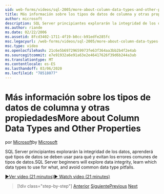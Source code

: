 ```yaml
---
uid: web-forms/videos/sql-2005/more-about-column-data-types-and-other-properties
title: Más información sobre los tipos de datos de columna y otras propiedades | Microsoft Docs
author: microsoft
description: SQL Server principiantes explorarán la integridad de los datos, aprenderá qué tipos de datos se deben usar para qué y evitan los errores comunes de tipos de datos.
ms.author: riande
ms.date: 02/22/2006
ms.assetid: 8fcd3402-1711-4f19-b0cc-b91edfe285fc
msc.legacyurl: /web-forms/videos/sql-2005/more-about-column-data-types-and-other-properties
msc.type: video
ms.openlocfilehash: 21c6e5b69729659973fe63f364aa3bb2b4f2e4ab
ms.sourcegitcommit: e7e91932a6e91a63e2e46417626f39d6b244a3ab
ms.translationtype: MT
ms.contentlocale: es-ES
ms.lasthandoff: 03/06/2020
ms.locfileid: "78518077"
---
```

# <a name="more-about-column-data-types-and-other-properties"></a><span data-ttu-id="e7d4b-103">Más información sobre los tipos de datos de columna y otras propiedades</span><span class="sxs-lookup"><span data-stu-id="e7d4b-103">More about Column Data Types and Other Properties</span></span>

<span data-ttu-id="e7d4b-104">por [Microsoft](https://github.com/microsoft)</span><span class="sxs-lookup"><span data-stu-id="e7d4b-104">by [Microsoft](https://github.com/microsoft)</span></span>

<span data-ttu-id="e7d4b-105">SQL Server principiantes explorarán la integridad de los datos, aprenderá qué tipos de datos se deben usar para qué y evitan los errores comunes de tipos de datos.</span><span class="sxs-lookup"><span data-stu-id="e7d4b-105">SQL Server beginners will explore data integrity, learn which data types to use for what, and avoid common data type pitfalls.</span></span>

[<span data-ttu-id="e7d4b-106">&#9654;Ver vídeo (21 minutos)</span><span class="sxs-lookup"><span data-stu-id="e7d4b-106">&#9654; Watch video (21 minutes)</span></span>](https://channel9.msdn.com/Blogs/ASP-NET-Site-Videos/more-about-column-data-types-and-other-properties)

> [!div class="step-by-step"]
> <span data-ttu-id="e7d4b-107">[Anterior](understanding-database-tables-and-records.md)
> [Siguiente](designing-relational-database-tables.md)</span><span class="sxs-lookup"><span data-stu-id="e7d4b-107">[Previous](understanding-database-tables-and-records.md)
[Next](designing-relational-database-tables.md)</span></span>
